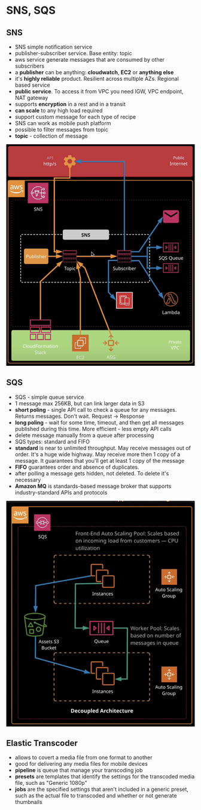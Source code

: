 # SNS, SQS

## SNS 

- SNS simple notification service
- publisher-subscriber service. Base entity: topic
- aws service generate messages that are consumed by other subscribers
- a **publisher** can be anything: **cloudwatch**, **EC2** or **anything else**
- it's **highly reliable** product. Resilient across multiple AZs. Regional based service
- **public service**. To access it from VPC you need IGW, VPC endpoint, NAT gateway
- supports **encryption** in a rest and in a transit
- **can scale** to any high load required
- support custom message for each type of recipe
- SNS can work as mobile push platform
- possible to filter messages from topic
- **topic** - collection of message

![sns](../images/sns.png)

## SQS

- SQS - simple queue service
- 1 message max 256KB, but can link larger data in S3
- **short poling** - single API call to check a queue for any messages. Returns messages. Don't wait. Request -> Response
- **long poling** - wait for some time, timeout, and then get all messages published during this time. More efficient - less empty API calls
- delete message manually from a queue after processing
- SQS types: standard and FIFO
- **standard** is near to unlimited throughput. May receive messages out of order. It's a huge wide highway. May receive more then 1 copy of a message. It guarantees that you'll get at least 1 copy of the message
- **FIFO** guarantees order and absence of duplicates.
- after polling a message gets hidden, not deleted. To delete it's necessary
- **Amazon MQ** is standards-based message broker that supports industry-standard APIs and protocols

![sqs](../images/sqs.png)

## Elastic Transcoder

- allows to covert a media file from one format to another
- good for delivering any media files for mobile devices
- **pipeline** is queue that manage your transcoding job
- **presets** are templates that identify the settings for the transcoded media file, such as "Generic 1080p"
- **jobs** are the specified settings that aren't included in a generic preset, such as the actual file to transcoded and whether or not generate thumbnails
